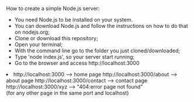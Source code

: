 How to create a simple Node.js server:

- You need Node.js to be installed on your system. 
- You can download Node.js and follow the instructions on how to do that on nodejs.org; 
- Clone or download this repository;
- Open your terminal; 
- With the command line go to the folder you just cloned/downloaded; 
- Type 'node index.js', so your server start running; 
- Go to the browser and access http://localhost:3000 
<li>
http://localhost:3000         --> home page 
http://localhost:3000/about   --> about page 
http://localhost:3000/contact --> contact page 
http://localhost:3000/xyz     --> "404:error page not found" </li>
                                (for any other page in the same port and localhost) 

